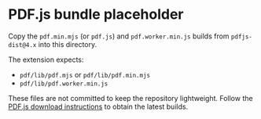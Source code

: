 # PDF.js bundle placeholder

Copy the `pdf.min.mjs` (or `pdf.js`) and `pdf.worker.min.js` builds from `pdfjs-dist@4.x` into this directory.

The extension expects:

- `pdf/lib/pdf.mjs` or `pdf/lib/pdf.min.mjs`
- `pdf/lib/pdf.worker.min.js`

These files are not committed to keep the repository lightweight. Follow the [PDF.js download instructions](https://github.com/mozilla/pdfjs-dist) to obtain the latest builds.
